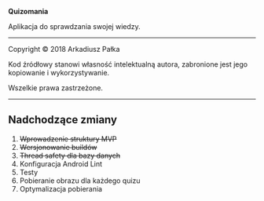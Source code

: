 **Quizomania**

Aplikacja do sprawdzania swojej wiedzy.

---

Copyright © 2018 Arkadiusz Pałka

Kod źródłowy stanowi własność intelektualną autora, zabronione jest jego kopiowanie i wykorzystywanie.

Wszelkie prawa zastrzeżone.

---

## Nadchodzące zmiany

1. ~~Wprowadzenie struktury MVP~~
2. ~~Wersjonowanie buildów~~
3. ~~Thread safety dla bazy danych~~
4. Konfiguracja Android Lint
5. Testy
6. Pobieranie obrazu dla każdego quizu
7. Optymalizacja pobierania
